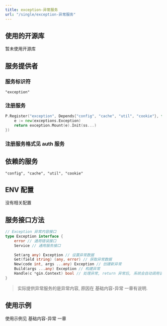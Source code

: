 ```yaml
---
title: exception-异常服务
url: "/single/exception-异常服务"
---
```


## 使用的开源库

暂未使用开源库

## 服务提供者

### 服务标识符

```
"exception"
```

### 注册服务

```go
P.Register("exception", Depends{"config", "cache", "util", "cookie"}, func(ss ...services.Service) services.Service {
    e := new(exceptions.Exception)
    return exception.Mount(e).Init(ss...)
})
```

### 注册服务格式见 auth 服务

## 依赖的服务

```
"config", "cache", "util", "cookie"
```

## ENV 配置

没有相关配置

## 服务接口方法

```go
// Exception 异常内容接口
type Exception interface {
	error // 通用错误接口
	Service // 通用服务接口
	
	Set(arg any) Exception // 设置异常数据
	Get(field string) (any, error) // 获取异常数据
	New(code int, args ...any) Exception // 创建新异常
	Build(args ...any) Exception // 构建异常
	Handle(c *gin.Context) bool // 处理异常, return 异常后, 系统会自动调用该函数.
}
```
> 实际提供异常服务的是异常内容, 原因在 基础内容-异常 一章有说明.

## 使用示例

使用示例见 基础内容-异常 一章